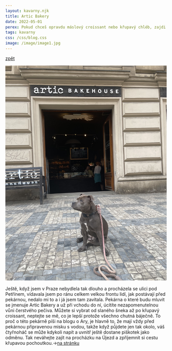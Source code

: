 ```yaml
---
layout: kavarny.njk
title: Artic Bakery
date: 2022-05-01
perex: Pokud chceš opravdu máslový croissant nebo křupavý chléb, zajdi do Artic Bakery. Toto místo poznáš už z dálky protože je tam většinou před vchodem fronta. Nenech se ale odradit, garantuji ti, že to bude stát za to...
tags: kavarny
css: /css/blog.css
image: /image/image1.jpg
---
```

<a class="artical" href="/kavarny/">zpět</a>
<div class="artical__bakery">
    <img class="article__image-artic" src="/image/artic.jpg" alt="foto Ary pred pekarnou" />
    <p class="artical__bakery-text">Ještě, když jsem v Praze nebydlela tak dlouho a procházela se ulici pod Petřínem, vídavala jsem po ránu celkem velkou frontu lidí, jak postávají před pekárnou, nedalo mi to a i já jsem tam zavítala. Pekárna o které budu mluvit se jmenuje Artic Bakery a už při vchodu do ní, úcítíte nezapomenutelnou vůni čerstvého pečiva. Můžete si vybrat od slaného šneka až po křupavý croissant, neptejte se mě, co je lepší protože všechno chutná báječně. To proč o této pekárně píši na blogu o Ary, je hlavně to, že mají vždy před pekárnou připravenou misku s vodou, takže když půjdete jen tak okolo, váš čtyřnoháč se může kdykoli napít a uvnitř ještě dostane piškotek jako odměnu. Tak neváhejte zajít na procházku na Újezd a zpříjemnit si cestu křupavou pochoutkou.→<a class="odkaz" href="http://www.articbakehouse.cz">na stránku</a>
    </p>
</div>